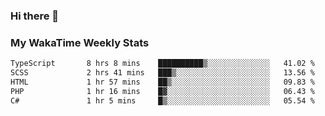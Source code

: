 ### Hi there 👋

<!--
**royschrauwen/royschrauwen** is a ✨ _special_ ✨ repository because its `README.md` (this file) appears on your GitHub profile.

Here are some ideas to get you started:

- 🔭 I’m currently working on ...
- 🌱 I’m currently learning ...
- 👯 I’m looking to collaborate on ...
- 🤔 I’m looking for help with ...
- 💬 Ask me about ...
- 📫 How to reach me: ...
- 😄 Pronouns: ...
- ⚡ Fun fact: ...
-->


### My WakaTime Weekly Stats
<!--START_SECTION:waka-->

```txt
TypeScript       8 hrs 8 mins    ██████████▒░░░░░░░░░░░░░░   41.02 %
SCSS             2 hrs 41 mins   ███▒░░░░░░░░░░░░░░░░░░░░░   13.56 %
HTML             1 hr 57 mins    ██▒░░░░░░░░░░░░░░░░░░░░░░   09.83 %
PHP              1 hr 16 mins    █▓░░░░░░░░░░░░░░░░░░░░░░░   06.43 %
C#               1 hr 5 mins     █▒░░░░░░░░░░░░░░░░░░░░░░░   05.54 %
```

<!--END_SECTION:waka-->
